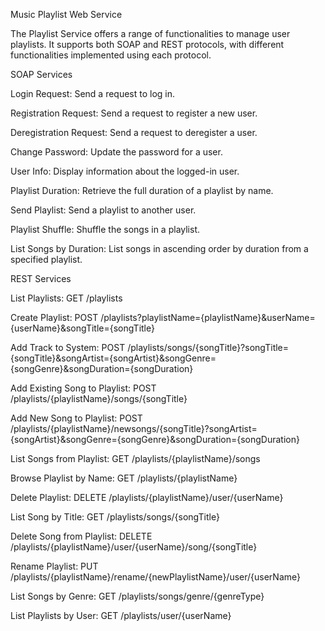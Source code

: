 Music Playlist Web Service

The Playlist Service offers a range of functionalities to manage user playlists. It supports both SOAP and REST protocols, with different functionalities implemented using each protocol.

SOAP Services

Login Request: Send a request to log in.

Registration Request: Send a request to register a new user.

Deregistration Request: Send a request to deregister a user.

Change Password: Update the password for a user.

User Info: Display information about the logged-in user.

Playlist Duration: Retrieve the full duration of a playlist by name.

Send Playlist: Send a playlist to another user.

Playlist Shuffle: Shuffle the songs in a playlist.

List Songs by Duration: List songs in ascending order by duration from a specified playlist.


REST Services

List Playlists: GET /playlists

Create Playlist: POST /playlists?playlistName={playlistName}&userName={userName}&songTitle={songTitle}

Add Track to System: POST /playlists/songs/{songTitle}?songTitle={songTitle}&songArtist={songArtist}&songGenre={songGenre}&songDuration={songDuration}

Add Existing Song to Playlist: POST /playlists/{playlistName}/songs/{songTitle}

Add New Song to Playlist: POST /playlists/{playlistName}/newsongs/{songTitle}?songArtist={songArtist}&songGenre={songGenre}&songDuration={songDuration}

List Songs from Playlist: GET /playlists/{playlistName}/songs

Browse Playlist by Name: GET /playlists/{playlistName}

Delete Playlist: DELETE /playlists/{playlistName}/user/{userName}

List Song by Title: GET /playlists/songs/{songTitle}

Delete Song from Playlist: DELETE /playlists/{playlistName}/user/{userName}/song/{songTitle}

Rename Playlist: PUT /playlists/{playlistName}/rename/{newPlaylistName}/user/{userName}

List Songs by Genre: GET /playlists/songs/genre/{genreType}

List Playlists by User: GET /playlists/user/{userName}
